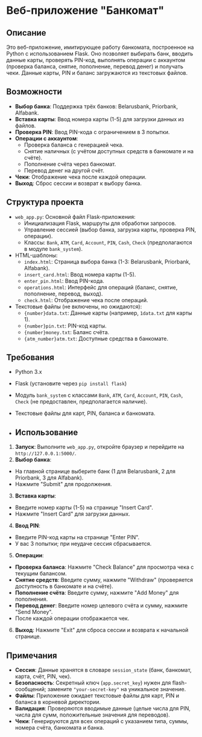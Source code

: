 # Веб-приложение "Банкомат"

## Описание
Это веб-приложение, имитирующее работу банкомата, построенное на Python с использованием Flask. Оно позволяет выбирать банк, вводить данные карты, проверять PIN-код, выполнять операции с аккаунтом (проверка баланса, снятие, пополнение, перевод денег) и получать чеки. Данные карты, PIN и баланс загружаются из текстовых файлов.

## Возможности
- **Выбор банка**: Поддержка трёх банков: Belarusbank, Priorbank, Alfabank.
- **Вставка карты**: Ввод номера карты (1-5) для загрузки данных из файлов.
- **Проверка PIN**: Ввод PIN-кода с ограничением в 3 попытки.
- **Операции с аккаунтом**:
  - Проверка баланса с генерацией чека.
  - Снятие наличных (с учётом доступных средств в банкомате и на счёте).
  - Пополнение счёта через банкомат.
  - Перевод денег на другой счёт.
- **Чеки**: Отображение чека после каждой операции.
- **Выход**: Сброс сессии и возврат к выбору банка.

## Структура проекта
- `web_app.py`: Основной файл Flask-приложения:
  - Инициализация Flask, маршруты для обработки запросов.
  - Управление сессией (выбор банка, загрузка карты, проверка PIN, операции).
  - Классы: `Bank`, `ATM`, `Card`, `Account`, `PIN`, `Cash`, `Check` (предполагаются в модуле `bank_system`).
- HTML-шаблоны:
  - `index.html`: Страница выбора банка (1-3: Belarusbank, Priorbank, Alfabank).
  - `insert_card.html`: Ввод номера карты (1-5).
  - `enter_pin.html`: Ввод PIN-кода.
  - `operations.html`: Интерфейс для операций (баланс, снятие, пополнение, перевод, выход).
  - `check.html`: Отображение чека после операций.
- Текстовые файлы (не включены, но ожидаются):
  - `{number}data.txt`: Данные карты (например, `1data.txt` для карты 1).
  - `{number}pin.txt`: PIN-код карты.
  - `{number}money.txt`: Баланс счёта.
  - `{atm_number}atm.txt`: Доступные средства в банкомате.

## Требования
- Python 3.x
- Flask (установите через `pip install flask`)
- Модуль `bank_system` с классами `Bank`, `ATM`, `Card`, `Account`, `PIN`, `Cash`, `Check` (не предоставлен, предполагается наличие).
- Текстовые файлы для карт, PIN, баланса и банкомата.

- ## Использование
1. **Запуск**: Выполните `web_app.py`, откройте браузер и перейдите на `http://127.0.0.1:5000/`.
2. **Выбор банка**:
- На главной странице выберите банк (1 для Belarusbank, 2 для Priorbank, 3 для Alfabank).
- Нажмите "Submit" для продолжения.
3. **Вставка карты**:
- Введите номер карты (1-5) на странице "Insert Card".
- Нажмите "Insert Card" для загрузки данных.
4. **Ввод PIN**:
- Введите PIN-код карты на странице "Enter PIN".
- У вас 3 попытки; при неудаче сессия сбрасывается.
5. **Операции**:
- **Проверка баланса**: Нажмите "Check Balance" для просмотра чека с текущим балансом.
- **Снятие средств**: Введите сумму, нажмите "Withdraw" (проверяется доступность в банкомате и на счёте).
- **Пополнение счёта**: Введите сумму, нажмите "Add Money" для пополнения.
- **Перевод денег**: Введите номер целевого счёта и сумму, нажмите "Send Money".
- После каждой операции отображается чек.
6. **Выход**: Нажмите "Exit" для сброса сессии и возврата к начальной странице.

## Примечания
- **Сессия**: Данные хранятся в словаре `session_state` (банк, банкомат, карта, счёт, PIN, чек).
- **Безопасность**: Секретный ключ (`app.secret_key`) нужен для flash-сообщений; замените `"your-secret-key"` на уникальное значение.
- **Файлы**: Приложение ожидает текстовые файлы для карт, PIN и баланса в корневой директории.
- **Валидация**: Проверяются вводимые данные (целые числа для PIN, числа для сумм, положительные значения для переводов).
- **Чеки**: Генерируются для всех операций с указанием типа, суммы, номера счёта, банкомата и банка.
